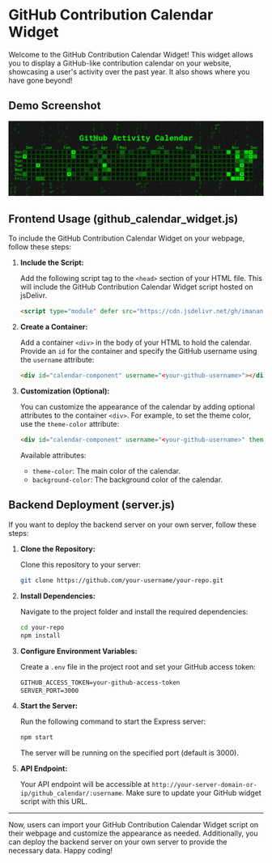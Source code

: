 # GitHub Contribution Calendar Widget

Welcome to the GitHub Contribution Calendar Widget! This widget allows you to display a GitHub-like contribution calendar on your website, showcasing a user's activity over the past year. It also shows where you have gone beyond!

## Demo Screenshot

![Demo Screenshot Image](https://raw.githubusercontent.com/imananoosheh/github-contributions-fetch/main/Screenshot_2024-01-04_at_12-44-28_Iman_Anoosheh_Portfolio.png)

## Frontend Usage (github_calendar_widget.js)

To include the GitHub Contribution Calendar Widget on your webpage, follow these steps:

1. **Include the Script:**

   Add the following script tag to the `<head>` section of your HTML file. This will include the GitHub Contribution Calendar Widget script hosted on jsDelivr.

   ```html
   <script type="module" defer src="https://cdn.jsdelivr.net/gh/imananoosheh/github-contributions-fetch@latest/github_calendar_widget.js"></script>
   ```

2. **Create a Container:**

   Add a container `<div>` in the body of your HTML to hold the calendar. Provide an `id` for the container and specify the GitHub username using the `username` attribute:

   ```html
   <div id="calendar-component" username="<your-github-username>"></div>
   ```

3. **Customization (Optional):**

   You can customize the appearance of the calendar by adding optional attributes to the container `<div>`. For example, to set the theme color, use the `theme-color` attribute:

   ```html
   <div id="calendar-component" username="<your-github-username>" theme-color="#4285f4"></div>
   ```

   Available attributes:
   - `theme-color`: The main color of the calendar.
   - `background-color`: The background color of the calendar.

## Backend Deployment (server.js)

If you want to deploy the backend server on your own server, follow these steps:

1. **Clone the Repository:**

   Clone this repository to your server:

   ```bash
   git clone https://github.com/your-username/your-repo.git
   ```

2. **Install Dependencies:**

   Navigate to the project folder and install the required dependencies:

   ```bash
   cd your-repo
   npm install
   ```

3. **Configure Environment Variables:**

   Create a `.env` file in the project root and set your GitHub access token:

   ```env
   GITHUB_ACCESS_TOKEN=your-github-access-token
   SERVER_PORT=3000
   ```

4. **Start the Server:**

   Run the following command to start the Express server:

   ```bash
   npm start
   ```

   The server will be running on the specified port (default is 3000).

5. **API Endpoint:**

   Your API endpoint will be accessible at `http://your-server-domain-or-ip/github_calendar/:username`. Make sure to update your GitHub widget script with this URL.

---
Now, users can import your GitHub Contribution Calendar Widget script on their webpage and customize the appearance as needed. Additionally, you can deploy the backend server on your own server to provide the necessary data. Happy coding!
